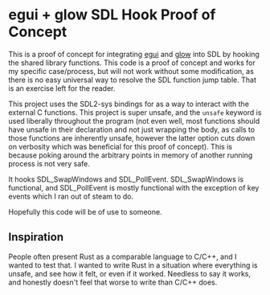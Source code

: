 # egui + glow SDL Hook Proof of Concept

This is a proof of concept for integrating [egui](https://github.com/emilk/egui) and [glow](https://github.com/grovesNL/glow) into SDL by hooking the shared library functions. This code is a proof of concept and works for my specific case/process, but will not work without some modification, as there is no easy universal way to resolve the SDL function jump table. That is an exercise left for the reader.

This project uses the SDL2-sys bindings for as a way to interact with the external C functions. This project is super unsafe, and the `unsafe` keyword is used liberally throughout the program (not even well, most functions should have unsafe in their declaration and not just wrapping the body, as calls to those functions are inherently unsafe, however the latter option cuts down on verbosity which was beneficial for this proof of concept). This is because poking around the arbitrary points in memory of another running process is not very safe.

It hooks SDL_SwapWindows and SDL_PollEvent. SDL_SwapWindows is functional, and SDL_PollEvent is mostly functional with the exception of key events which I ran out of steam to do.

Hopefully this code will be of use to someone.

## Inspiration

People often present Rust as a comparable language to C/C++, and I wanted to test that. I wanted to write Rust in a situation where everything is unsafe, and see how it felt, or even if it worked. Needless to say it works, and honestly doesn't feel that worse to write than C/C++ does.
